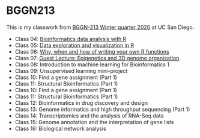 # BGGN213

This is my classwork from [BGGN-213 Winter quarter 2020](https://bioboot.github.io/bggn213_W20/lectures/#8) at UC San Diego.
- Class 04: [Bioinformatics data analysis with R]()
- Class 05: [Data exploration and visualization in R](https://github.com/rimmalevina/bggn213/blob/master/BioinformaticsWinter2020Class5/Class05.md)
- Class 06: [Why, when and how of writing your own R functions](https://github.com/rimmalevina/bggn213/blob/master/BioinformaticsWinter2020Class6/Class06.Rmd)
- Class 07: [Guest Lecture: Epigenetics and 3D genome organization]() 
- Class 08: Introduction to machine learning for Bioinformatics 1
- Class 09: Unsupervised learning mini-project
- Class 10: Find a gene assignment (Part 1)
- Class 11: Structural Bioinformatics (Part 1)
- Class 10: Find a gene assignment (Part 1)
- Class 11: Structural Bioinformatics (Part 1)
- Class 12: Bioinformatics in drug discovery and design
- Class 13: Genome informatics and high throughput sequencing (Part 1)
- Class 14: Transcriptomics and the analysis of RNA-Seq data
- Class 15: Genome annotation and the interpretation of gene lists
- Class 16: Biological network analysis
